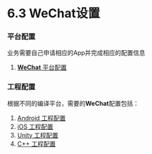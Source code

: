 # 6.3 WeChat设置

### 平台配置

业务需要自己申请相应的App并完成相应的配置信息

1. [**WeChat** 平台配置](WeChat/developers.md)

### 工程配置
根据不同的编译平台，需要的**WeChat**配置包括：

1. [Android 工程配置](Facebook/android.md)
2. [iOS 工程配置](Facebook/ios.md)
3. [Unity 工程配置](Facebook/unity.md)
4. [C++ 工程配置](Facebook/cpp.md) 